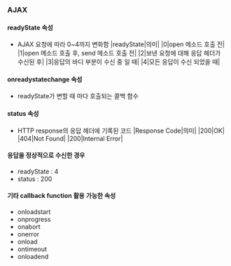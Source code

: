 ### AJAX

#### readyState 속성
- AJAX 요청에 따라 0~4까지 변화함
|readyState|의미|
|0|open 메소드 호출 전|
|1|open 메소드 호출 후, send 메소드 호출 전|
|2|보낸 요청에 대해 응답 헤더가 수신된 후|
|3|응답의 바디 부분이 수신 중 일 때|
|4|모든 응답이 수신 되었을 때|

#### onreadystatechange 속성
- readyState가 변할 때 마다 호출되는 콜백 함수

#### status 속성
- HTTP response의 응답 헤더에 기록된 코드
|Response Code|의미|
|200|OK|
|404|Not Found|
|200|Internal Error|

#### 응답을 정상적으로 수신한 경우
- readyState : 4
- status : 200

#### 기타 callback function 활용 가능한 속성
- onloadstart
- onprogress
- onabort
- onerror
- onload
- ontimeout
- onloadend
